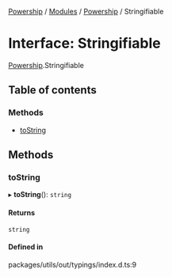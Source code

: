 [Powership](../README.md) / [Modules](../modules.md) / [Powership](../modules/Powership.md) / Stringifiable

# Interface: Stringifiable

[Powership](../modules/Powership.md).Stringifiable

## Table of contents

### Methods

- [toString](Powership.Stringifiable.md#tostring)

## Methods

### toString

▸ **toString**(): `string`

#### Returns

`string`

#### Defined in

packages/utils/out/typings/index.d.ts:9
